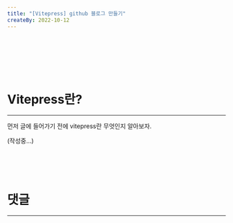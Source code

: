 ```yaml
---
title: "[Vitepress] github 블로그 만들기"
createBy: 2022-10-12
---
```


<br>
<br>
<br>
<br>
<br>

# Vitepress란?
---
먼저 글에 들어가기 전에 vitepress란 무엇인지 알아보자.


(작성중...)
<!-- vitepress란 vuepress의 남동생 격되는 SSG이다. 즉가적으로 서버가 시작되고, 페이지 마다  -->

<br>
<br>
<br>

# 댓글
---

<Comment />